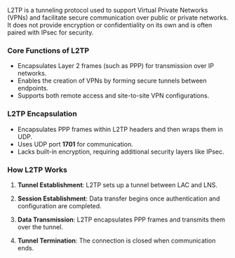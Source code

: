 L2TP is a tunneling protocol used to support Virtual Private Networks (VPNs) and facilitate secure communication over public or private networks. It does not provide encryption or confidentiality on its own and is often paired with IPsec for security.

### **Core Functions of L2TP**

- Encapsulates Layer 2 frames (such as PPP) for transmission over IP networks.
- Enables the creation of VPNs by forming secure tunnels between endpoints.
- Supports both remote access and site-to-site VPN configurations.

### **L2TP Encapsulation**

- Encapsulates PPP frames within L2TP headers and then wraps them in UDP.
- Uses UDP port **1701** for communication.
- Lacks built-in encryption, requiring additional security layers like IPsec.

### **How L2TP Works**

1. **Tunnel Establishment**: L2TP sets up a tunnel between LAC and LNS.

2. **Session Establishment**: Data transfer begins once authentication and configuration are completed.

3. **Data Transmission**: L2TP encapsulates PPP frames and transmits them over the tunnel.

4. **Tunnel Termination**: The connection is closed when communication ends.